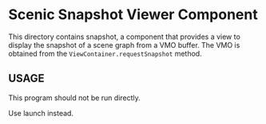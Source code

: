 # Scenic Snapshot Viewer Component

This directory contains snapshot, a component that provides a view to display
the snapshot of a scene graph from a VMO buffer. The VMO is obtained from
the `ViewContainer.requestSnapshot` method.

## USAGE

This program should not be run directly.

Use launch instead.
